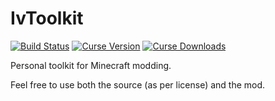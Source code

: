 IvToolkit
=========

[![Build Status](https://drone.io/github.com/Ivorforce/IvToolkit/status.png)](https://drone.io/github.com/Ivorforce/IvToolkit/files)
[![Curse Version](http://cf.way2muchnoise.eu/versions/224535_latest.svg)](https://mods.curse.com/mc-mods/minecraft/224535-ivtoolkit)
[![Curse Downloads](http://cf.way2muchnoise.eu/full_224535_downloads.svg)](https://mods.curse.com/mc-mods/minecraft/224535-ivtoolkit)

Personal toolkit for Minecraft modding.

Feel free to use both the source (as per license) and the mod.
